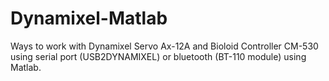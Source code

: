 # Dynamixel-Matlab
Ways to work with Dynamixel Servo Ax-12A and Bioloid Controller CM-530 using serial port (USB2DYNAMIXEL) or bluetooth (BT-110 module) using Matlab.
